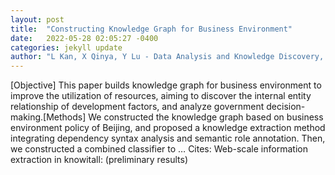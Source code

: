 ```yaml
---
layout: post
title:  "Constructing Knowledge Graph for Business Environment"
date:   2022-05-28 02:05:27 -0400
categories: jekyll update
author: "L Kan, X Qinya, Y Lu - Data Analysis and Knowledge Discovery, 2022"
---
```

[Objective] This paper builds knowledge graph for business environment to improve the utilization of resources, aiming to discover the internal entity relationship of development factors, and analyze government decision-making.[Methods] We constructed the knowledge graph based on business environment policy of Beijing, and proposed a knowledge extraction method integrating dependency syntax analysis and semantic role annotation. Then, we constructed a combined classifier to … Cites: ‪Web-scale information extraction in knowitall: (preliminary results)‬